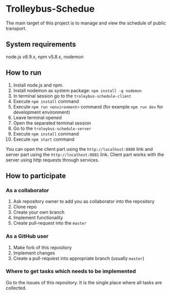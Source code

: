 # Trolleybus-Schedue

The main target of this project is to manage and view the schedule of public transport.

## System requirements

node.js v8.9.x, npm v5.8.x, nodemon

## How to run

1. Install node.js and npm. 
1. Install nodemon as system package: `npm install -g nodemon`
1. In terminal session go to the `troleybus-schedule-client` 
1. Execute `npm install` command
1. Execute `npm run <environment>` command (for example `npm run dev` for development environment)
1. Leave terminal opened 
1. Open the separated terminal session
1. Go to the `troleybus-schedule-server`
1. Execute `npm install` command
1. Execute `npm start` command

You can open the client part using the `http://localhost:8080` link and server part using the
`http://localhost:8081` link. Client part works with the server using http requests through services.

## How to participate

### As a collaborator

1. Ask repository owner to add you as collaborator into the repository
1. Clone repo
1. Create your own branch
1. Implement functionality
1. Create pull-request into the `master`

### As a GitHub user

1. Make fork of this repository
1. Implement changes
1. Create a pull-requiest into appropriate branch (usually `master`)

### Where to get tasks which needs to be implemented

Go to the issues of this repository. It is the single place where all tasks are collected.
